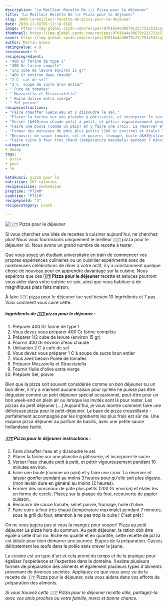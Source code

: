 ```yaml
---
description: "La Meilleur Recette De 🇮🇹 Pizza pour le déjeuner"
title: "La Meilleur Recette De 🇮🇹 Pizza pour le déjeuner"
slug: 3900-la-meilleur-recette-de-pizza-pour-le-dejeuner
date: 2020-11-01T01:11:14.018Z
image: https://img-global.cpcdn.com/recipes/97016a4e30679c23/751x532cq70/🇮🇹-pizza-pour-le-dejeuner-photo-principale-de-la-recette.jpg
thumbnail: https://img-global.cpcdn.com/recipes/97016a4e30679c23/751x532cq70/🇮🇹-pizza-pour-le-dejeuner-photo-principale-de-la-recette.jpg
cover: https://img-global.cpcdn.com/recipes/97016a4e30679c23/751x532cq70/🇮🇹-pizza-pour-le-dejeuner-photo-principale-de-la-recette.jpg
author: Martin Simon
ratingvalue: 4.9
reviewcount: 9
recipeingredient:
- "400 Gr farine de type 1"
- "400 Gr farine complte"
- "1/2 cube de levure environ 15 gr"
- "400 Gr environ deau chaude"
- "2 C  caf de sel"
- "1 C  soupe de sucre brun entier"
- " Pure de tomates"
- " Mozzarella et Stracciatella"
- " Huile dolive extra vierge"
- " Sel poivre"
recipeinstructions:
- "Faire chauffer l&#39;eau et y dissoudre le sel."
- "Placer la farine sur une planche à pâtisserie, et incorporer le sucre."
- "Verser l&#39;eau chaude petit à petit, et pétrir vigoureusement pendant 10 minutes environ."
- "Faire une boule (comme un pain) et y faire une croix. La réserver et laisser gonfler pendant au moins 3 heures pour qu&#39;elle soit plus digeste. (mon levain dure en général au moins 12 heures)."
- "Former des morceaux de pâte plus petits (200 Gr environ) et étaler les en forme de cercle. Placez sur la plaque du four, recouverte de papier cuisson."
- "Recouvrir de sauce tomate, sel et poivre, fromage, huile d&#39;olive."
- "Faire cuire à four très chaud (température maximale) pendant 7 minutes, sous le grill du four, attention à ne pas trop la cuire ! C&#39;est prêt !"
categories:
- Resep
tags:
- pizza
- pour
- le

katakunci: pizza pour le 
nutrition: 267 calories
recipecuisine: Indonesian
preptime: "PT24M"
cooktime: "PT31M"
recipeyield: "3"
recipecategory: Lunch

---
```



![🇮🇹 Pizza pour le déjeuner](https://img-global.cpcdn.com/recipes/97016a4e30679c23/751x532cq70/🇮🇹-pizza-pour-le-dejeuner-photo-principale-de-la-recette.jpg)

Si vous cherchez une idée de recettes à cuisiner aujourd'hui, ne cherchez plus! Nous vous fournissons uniquement le meilleur 🇮🇹 pizza pour le déjeuner ici. Nous avons un grand nombre de recette à tester.

Que vous soyez un étudiant universitaire en train de commencer vos propres expériences culinaires ou un cuisinier expérimenté avec de nombreuses célébrations de dîner à votre actif, il y a constamment quelque chose de nouveau pour en apprendre davantage sur la cuisine. Nous espérons que ces <strong> 🇮🇹 Pizza pour le déjeuner </strong> recette et astuces pourront vous aider dans votre cuisine ce soir, ainsi que vous habituer à de magnifiques plats faits maison.

<!--inarticleads1-->

À faire 🇮🇹 pizza pour le déjeuner tue seul besion 10 Ingrédients et 7 pas. Voici comment vous cuire cette.

##### Ingrédients de 🇮🇹 pizza pour le déjeuner :

1. Préparer 400 Gr farine de type 1
1. Vous devez vous préparer 400 Gr farine complète
1. Préparer 1/2 cube de levure (environ 15 gr)
1. Fournir 400 Gr environ d&#39;eau chaude
1. Utilisation 2 C à café de sel
1. Vous devez vous préparer 1 C à soupe de sucre brun entier
1. Vous avez besoin  Purée de tomates
1. Préparer  Mozzarella et Stracciatella
1. Fournir  Huile d&#39;olive extra vierge
1. Préparer  Sel, poivre


Bien que la pizza soit souvent considérée comme un bon déjeuner ou un bon dîner, il n&#39;y a vraiment aucune raison pour qu&#39;elle ne puisse pas être dégustée comme un petit déjeuner spécial occasionnel, peut-être pour un bon week-end en plein air ou lorsque les invités sont là pour rester. Les pizzas du petit déjeuner […] Aujourd&#39;hui, je vous montre comment faire une délicieuse pizza pour le petit-déjeuner. La base de pizza croustillante - parfaitement accompagné par les ingrédients les plus frais est sûr de. Une exquise pizza déjeuner au parfum de basilic, avec une petite sauce hollandaise facile. 

<!--inarticleads2-->

##### 🇮🇹 Pizza pour le déjeuner instructions :

1. Faire chauffer l&#39;eau et y dissoudre le sel.
1. Placer la farine sur une planche à pâtisserie, et incorporer le sucre.
1. Verser l&#39;eau chaude petit à petit, et pétrir vigoureusement pendant 10 minutes environ.
1. Faire une boule (comme un pain) et y faire une croix. La réserver et laisser gonfler pendant au moins 3 heures pour qu&#39;elle soit plus digeste. (mon levain dure en général au moins 12 heures).
1. Former des morceaux de pâte plus petits (200 Gr environ) et étaler les en forme de cercle. Placez sur la plaque du four, recouverte de papier cuisson.
1. Recouvrir de sauce tomate, sel et poivre, fromage, huile d&#39;olive.
1. Faire cuire à four très chaud (température maximale) pendant 7 minutes, sous le grill du four, attention à ne pas trop la cuire ! C&#39;est prêt !


On ne vous jugera pas si vous la mangez pour souper! Pizza au petit déjeuner La pizza hors du commun. Au petit déjeuner, la ration doit être égale à celle d&#39;un roi. Riche en qualité et en quantité, cette recette de pizza est idéale pour bien démarrer une journée. Étapes de la préparation. Cassez délicatement les œufs dans la poêle sans crever le jaune. 

<!--inarticleads1-->

<p>
La cuisine est un type d'art et cela prend du temps et de la pratique pour égaliser l'expérience et l'expertise dans le domaine. Il existe plusieurs formes de préparation des aliments et également plusieurs types d'aliments provenant de diverses sociétés. Appliquez ce que vous avez vu de la recette de 🇮🇹 Pizza pour le déjeuner, cela vous aidera dans vos efforts de préparation des aliments.
</p>

<p>
<i>Si vous trouvez cette 🇮🇹 Pizza pour le déjeuner recette utile, partagez-la avec vos amis proches ou votre famille, merci et bonne chance.</i>
</p>
